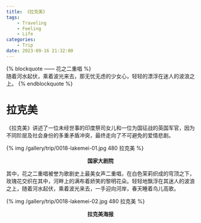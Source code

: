 ```yaml
---
title: 《拉克美》
tags:
    - Traveling
    - Feeling
    - Life
categories:
	- Trip
date: 2023-09-16 21:32:00
---
```


{% blockquote —— 花之二重唱 %}  
随着河水起伏，乘着波光来去，那无忧无虑的少女心，轻轻的漂浮在迷人的波浪之上。
{% endblockquote %} 

<!-- more -->

# 拉克美

《拉克美》讲述了一位未经世事的印度祭司女儿和一位为国征战的英国军官，因为不同阶层及社会身份的多重矛盾冲突，最终走向了不可避免的爱情悲剧。

{% img /gallery/trip/0018-lakemei-01.jpg 480 拉克美 %}
<p align="center"><b>国家大剧院</b></p>

其中，花之二重唱被誉为歌剧史上最美女声二重唱，在白色茉莉织成的穹顶之下，玫瑰花交织在其中，河畔上的满布着娇笑的黎明花朵。轻轻地飘浮在其迷人的波浪之上，随着河水起伏，乘着波光来去，一手迎向河岸，春天睡着鸟儿高歌。

{% img /gallery/trip/0018-lakemei-02.jpg 480 拉克美 %}
<p align="center"><b>拉克美海报</b></p>
